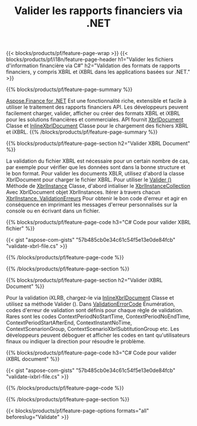 ﻿---
title: Valider les rapports financiers via .NET
url: /fr/net/validate/
description:  C# code pour valider les rapports financiers dans les fichiers XBRL et iXBRL via la bibliothèque .NET.
---
{{< blocks/products/pf/feature-page-wrap >}}
{{< blocks/products/pf/i18n/feature-page-header h1="Valider les fichiers d\'information financière via C#" h2="Validation des formats de rapports financiers, y compris XBRL et iXBRL dans les applications basées sur .NET." >}}

{{% blocks/products/pf/feature-page-summary %}}

[Aspose.Finance for .NET](https://products.aspose.com/finance/net/) Est une fonctionnalité riche, extensible et facile à utiliser le traitement des rapports financiers API. Les développeurs peuvent facilement charger, valider, afficher ou créer des formats XBRL et iXBRL pour les solutions financières et commerciales. API fournit [XbrlDocument](https://apireference.aspose.com/finance/net/aspose.finance.xbrl/xbrldocument) Classe et  [InlineXbrlDocument](https://apireference.aspose.com/finance/net/aspose.finance.xbrl.inline/inlinexbrldocument) Classe pour le chargement des fichiers XBRL et iXBRL.
{{% /blocks/products/pf/feature-page-summary %}}

{{% blocks/products/pf/feature-page-section h2="Valider XBRL Document" %}}

La validation du fichier XBRL est nécessaire pour un certain nombre de cas, par exemple pour vérifier que les données sont dans la bonne structure et le bon format. Pour valider les documents XBLR, utilisez d'abord la classe XbrlDocument pour charger le fichier XBRL. Pour utiliser le [Valider ()](https://apireference.aspose.com/finance/net/aspose.finance.xbrl/xbrlinstance/methods/validate) Méthode de [XbrlInstance](https://apireference.aspose.com/finance/net/aspose.finance.xbrl/xbrlinstance) Classe, d'abord intialiser le [XbrlInstanceCollection](https://apireference.aspose.com/finance/net/aspose.finance.xbrl/xbrlinstancecollection) Avec XbrlDocument objet XbrlInstances. Itérer à travers chacun [XbrlInstance. ValidationErreurs](https://apireference.aspose.com/finance/net/aspose.finance.xbrl/xbrlinstance/properties/validationerrors) Pour obtenir le bon code d'erreur et agir en conséquence en imprimant les messages d'erreur personnalisés sur la console ou en écrivant dans un fichier.

{{% blocks/products/pf/feature-page-code h3="C# Code pour valider XBRL fichier" %}}

{{< gist "aspose-com-gists" "57b485cb0e34c61c54f5e13e0de84fcb" "validate-xbrl-file.cs" >}} 

{{% /blocks/products/pf/feature-page-code %}}

{{% /blocks/products/pf/feature-page-section %}}

{{% blocks/products/pf/feature-page-section h2="Valider iXBRL Document" %}}

Pour la validation iXLRB, chargez-le via [InlineXbrlDocument](https://apireference.aspose.com/finance/net/aspose.finance.xbrl.inline/inlinexbrldocument) Classe et utilisez sa méthode Valider (). Dans [ValidationErrorCode](https://apireference.aspose.com/finance/net/aspose.finance.xbrl.validator/validationerrorcode) Énumération, codes d'erreur de validation sont définis pour chaque règle de validation. Rares sont les codes ContextPeriodNoStartTime, ContextPeriodNoEndTime, ContextPeriodStartAfterEnd, ContextInstantNoTime, ContextScenarionGroup, ContextScenarioXbrlSubtitutionGroup etc. Les développeurs peuvent déboguer et afficher les codes en tant qu'utilisateurs finaux ou indiquer la direction pour résoudre le problème.

{{% blocks/products/pf/feature-page-code h3="C# Code pour valider iXBRL document" %}}

{{< gist "aspose-com-gists" "57b485cb0e34c61c54f5e13e0de84fcb" "validate-ixbrl-file.cs" >}}

{{% /blocks/products/pf/feature-page-code %}}

{{% /blocks/products/pf/feature-page-section %}}

{{< blocks/products/pf/feature-page-options formats="all" beforeslug="Validate" >}}